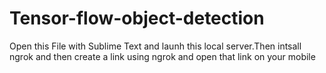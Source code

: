 # Tensor-flow-object-detection
Open this File with Sublime Text and launh this local server.Then intsall ngrok and then create a link using ngrok and open that link on your mobile
